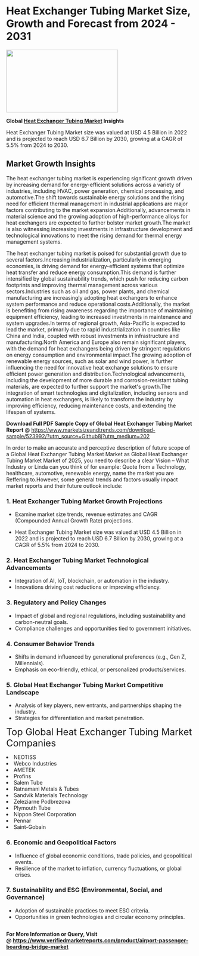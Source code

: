 <H1>Heat Exchanger Tubing Market Size, Growth and Forecast from 2024 - 2031</H1><img class="aligncenter size-medium wp-image-584254" src="https://thirdeyenews.in/wp-content/uploads/2024/09/Global-Market-Research-300x168.jpeg" alt="" width="300" height="168" /><p><strong>Global&nbsp;<a href="https://www.marketsizeandtrends.com/download-sample/523992/?utm_source=Github8j?utm_medium=202">Heat Exchanger Tubing Market</a> Insights</strong></p><p>Heat Exchanger Tubing Market size was valued at USD 4.5 Billion in 2022 and is projected to reach USD 6.7 Billion by 2030, growing at a CAGR of 5.5% from 2024 to 2030.</p><p><h2>Market Growth Insights</h2> <p>The heat exchanger tubing market is experiencing significant growth driven by increasing demand for energy-efficient solutions across a variety of industries, including HVAC, power generation, chemical processing, and automotive.The shift towards sustainable energy solutions and the rising need for efficient thermal management in industrial applications are major factors contributing to the market expansion.Additionally, advancements in material science and the growing adoption of high-performance alloys for heat exchangers are expected to further bolster market growth.The market is also witnessing increasing investments in infrastructure development and technological innovations to meet the rising demand for thermal energy management systems.</p> <p>The heat exchanger tubing market is poised for substantial growth due to several factors.Increasing industrialization, particularly in emerging economies, is driving demand for energy-efficient systems that optimize heat transfer and reduce energy consumption.This demand is further intensified by global sustainability trends, which push for reducing carbon footprints and improving thermal management across various sectors.Industries such as oil and gas, power plants, and chemical manufacturing are increasingly adopting heat exchangers to enhance system performance and reduce operational costs.Additionally, the market is benefiting from rising awareness regarding the importance of maintaining equipment efficiency, leading to increased investments in maintenance and system upgrades.In terms of regional growth, Asia-Pacific is expected to lead the market, primarily due to rapid industrialization in countries like China and India, coupled with robust investments in infrastructure and manufacturing.North America and Europe also remain significant players, with the demand for heat exchangers being driven by stringent regulations on energy consumption and environmental impact.The growing adoption of renewable energy sources, such as solar and wind power, is further influencing the need for innovative heat exchange solutions to ensure efficient power generation and distribution.Technological advancements, including the development of more durable and corrosion-resistant tubing materials, are expected to further support the market's growth.The integration of smart technologies and digitalization, including sensors and automation in heat exchangers, is likely to transform the industry by improving efficiency, reducing maintenance costs, and extending the lifespan of systems.<p><span class=""><strong>Download Full PDF Sample Copy of Global Heat Exchanger Tubing Market Report</strong> @ <a href="https://www.marketsizeandtrends.com/download-sample/523992/?utm_source=Github8j?utm_medium=202" target="_blank">https://www.marketsizeandtrends.com/download-sample/523992/?utm_source=Github8j?utm_medium=202</a></span></p><p>In order to make an accurate and perceptive description of future scope of a Global&nbsp;Heat Exchanger Tubing Market Market as Global&nbsp;Heat Exchanger Tubing Market Market of 2025, you need to describe a clear Vision &ndash; What Industry or Linda can you think of for example: Quote from a Technology, healthcare, automotive, renewable energy, name the market you are Reffering to.However, some general trends and factors usually impact market reports and their future outlook include:</p><h3>1.&nbsp;<strong>Heat Exchanger Tubing Market Growth Projections</strong></h3><ul><li>Examine market size trends, revenue estimates and CAGR (Compounded Annual Growth Rate) projections.</li><li><p>Heat Exchanger Tubing Market size was valued at USD 4.5 Billion in 2022 and is projected to reach USD 6.7 Billion by 2030, growing at a CAGR of 5.5% from 2024 to 2030.</p></li></ul><h3>2.&nbsp;<strong>Heat Exchanger Tubing Market Technological Advancements</strong></h3><ul><li>Integration of AI, IoT, blockchain, or automation in the industry.</li><li>Innovations driving cost reductions or improving efficiency.</li></ul><h3>3.&nbsp;<strong>Regulatory and Policy Changes</strong></h3><ul><li>Impact of global and regional regulations, including sustainability and carbon-neutral goals.</li><li>Compliance challenges and opportunities tied to government initiatives.</li></ul><h3>4.&nbsp;<strong>Consumer Behavior Trends</strong></h3><ul><li>Shifts in demand influenced by generational preferences (e.g., Gen Z, Millennials).</li><li>Emphasis on eco-friendly, ethical, or personalized products/services.</li></ul><h3>5.&nbsp;<strong>Global Heat Exchanger Tubing Market Competitive Landscape</strong></h3><ul><li>Analysis of key players, new entrants, and partnerships shaping the industry.</li><li>Strategies for differentiation and market penetration.</li></ul><p data-pm-slice="1 1 []"><span style="color: inherit; font-family: inherit; font-size: 25px;">Top Global Heat Exchanger Tubing Market Companies</span></p><div class="" data-test-id=""><p><li>NEOTISS</li><li> Webco Industries</li><li> AMETEK</li><li> Profins</li><li> Salem Tube</li><li> Ratnamani Metals & Tubes</li><li> Sandvik Materials Technology</li><li> Zeleziarne Podbrezova</li><li> Plymouth Tube</li><li> Nippon Steel Corporation</li><li> Pennar</li><li> Saint-Gobain</li></p></div><h3>6.&nbsp;<strong>Economic and Geopolitical Factors</strong></h3><ul><li>Influence of global economic conditions, trade policies, and geopolitical events.</li><li>Resilience of the market to inflation, currency fluctuations, or global crises.</li></ul><h3>7.&nbsp;<strong>Sustainability and ESG (Environmental, Social, and Governance)</strong></h3><ul><li>Adoption of sustainable practices to meet ESG criteria.</li><li>Opportunities in green technologies and circular economy principles.</li></ul><h2><strong style="font-size: 14px;">For More Information or Query, Visit @&nbsp;</strong><a style="background-color: #ffffff; font-size: 14px;" href="https://www.marketsizeandtrends.com/report/heat-exchanger-tubing-market/" target="_blank">https://www.verifiedmarketreports.com/product/airport-passenger-boarding-bridge-market</a></h2>